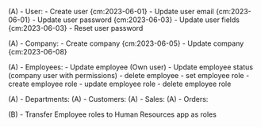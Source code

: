 (A) - User:
        - Create user {cm:2023-06-01}
        - Update user email {cm:2023-06-01}
        - Update user password {cm:2023-06-03}
        - Update user fields {cm:2023-06-03}
        - Reset user password

(A) - Company:
        - Create company {cm:2023-06-05}
        - Update company {cm:2023-06-08}

(A) - Employees:
        - Update employee (Own user)
        - Update employee status (company user with permissions)
        - delete employee
        - set employee role
        - create employee role
        - update employee role
        - delete employee role

(A) - Departments:
(A) - Customers:
(A) - Sales:
(A) - Orders:

(B) - Transfer Employee roles to Human Resources app as roles